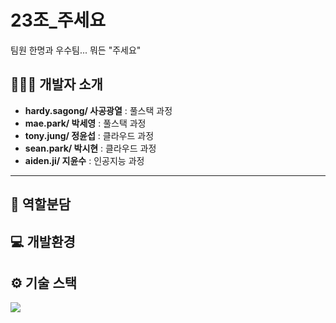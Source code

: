 # 23조_주세요
팀원 한명과 우수팀... 뭐든 "주세요"
## 🧑‍🤝‍🧑 개발자 소개 
- **hardy.sagong/ 사공광열** : 풀스택 과정
- **mae.park/ 박세영** : 풀스택 과정
- **tony.jung/ 정윤섭** : 클라우드 과정
- **sean.park/ 박시현** : 클라우드 과정
- **aiden.ji/ 지윤수** : 인공지능 과정
--------------------------
## 👀 역할분담
## 💻 개발환경
## ⚙️ 기술 스택
![](https://img.shields.io/badge/Discord-7289DA?style=for-the-badge&logo=discord&logoColor=white)
